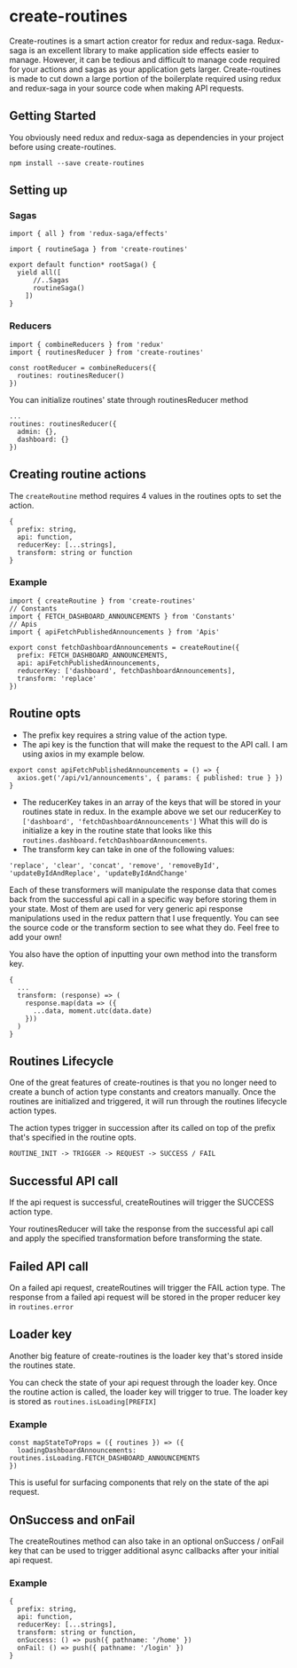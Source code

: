 # create-routines
Create-routines is a smart action creator for redux and redux-saga. Redux-saga is an excellent library to make application side effects easier to manage. However, it can be tedious and difficult to manage code required for your actions and sagas as your application gets larger. Create-routines is made to cut down a large portion of the boilerplate required using redux and redux-saga in your source code when making API requests.

## Getting Started
You obviously need redux and redux-saga as dependencies in your project before using create-routines.

```
npm install --save create-routines
```

## Setting up

### Sagas

```
import { all } from 'redux-saga/effects'

import { routineSaga } from 'create-routines'

export default function* rootSaga() {
  yield all([
      //..Sagas
      routineSaga()
    ])
}
```

### Reducers

```
import { combineReducers } from 'redux'
import { routinesReducer } from 'create-routines'

const rootReducer = combineReducers({
  routines: routinesReducer()
})
```

You can initialize routines' state through routinesReducer method

```
...
routines: routinesReducer({
  admin: {},
  dashboard: {}
})
```

## Creating routine actions
The `createRoutine` method requires 4 values in the routines opts to set the action.
```
{
  prefix: string,
  api: function,
  reducerKey: [...strings],
  transform: string or function
}
```
### Example

```
import { createRoutine } from 'create-routines'
// Constants
import { FETCH_DASHBOARD_ANNOUNCEMENTS } from 'Constants'
// Apis
import { apiFetchPublishedAnnouncements } from 'Apis'

export const fetchDashboardAnnouncements = createRoutine({
  prefix: FETCH_DASHBOARD_ANNOUNCEMENTS,
  api: apiFetchPublishedAnnouncements,
  reducerKey: ['dashboard', fetchDashboardAnnouncements],
  transform: 'replace'
})
```

## Routine opts
* The prefix key requires a string value of the action type.
* The api key is the function that will make the request to the API call. I am using axios in my example below.
```
export const apiFetchPublishedAnnouncements = () => {
  axios.get('/api/v1/announcements', { params: { published: true } })
}
```
* The reducerKey takes in an array of the keys that will be stored in your routines state in redux. In the example above we set our reducerKey to `['dashboard', 'fetchDashboardAnnouncements']`
What this will do is initialize a key in the routine state that looks like this `routines.dashboard.fetchDashboardAnnouncements`.
* The transform key can take in one of the following values:
```
'replace', 'clear', 'concat', 'remove', 'removeById', 'updateByIdAndReplace', 'updateByIdAndChange'
```
Each of these transformers will manipulate the response data that comes back from the successful api call in a specific way before storing them in your state. Most of them are used for very generic api response manipulations used in the redux pattern that I use frequently. You can see the source code or the transform section to see what they do. Feel free to add your own!

You also have the option of inputting your own method into the transform key.
```
{
  ...
  transform: (response) => (
    response.map(data => ({
      ...data, moment.utc(data.date)
    }))
  )
}
```

## Routines Lifecycle
One of the great features of create-routines is that you no longer need to create a bunch of action type constants and creators manually. Once the routines are initialized and triggered, it will run through the routines lifecycle action types.

The action types trigger in succession after its called on top of the prefix that's specified in the routine opts.

```
ROUTINE_INIT -> TRIGGER -> REQUEST -> SUCCESS / FAIL
```


## Successful API call
If the api request is successful, createRoutines will trigger the SUCCESS action type.

Your routinesReducer will take the response from the successful api call and apply the specified transformation before transforming the state.

## Failed API call
On a failed api request, createRoutines will trigger the FAIL action type. The response from a failed api request will be stored in the proper reducer key in `routines.error`

## Loader key
Another big feature of create-routines is the loader key that's stored inside the routines state.

You can check the state of your api request through the loader key. Once the routine action is called, the loader key will trigger to true. The loader key is stored as `routines.isLoading[PREFIX]`

### Example
```
const mapStateToProps = ({ routines }) => ({
  loadingDashboardAnnouncements: routines.isLoading.FETCH_DASHBOARD_ANNOUNCEMENTS
})
```
This is useful for surfacing components that rely on the state of the api request.

## OnSuccess and onFail
The createRoutines method can also take in an optional onSuccess / onFail key that can be used to trigger additional async callbacks after your initial api request.

### Example
```
{
  prefix: string,
  api: function,
  reducerKey: [...strings],
  transform: string or function,
  onSuccess: () => push({ pathname: '/home' })
  onFail: () => push({ pathname: '/login' })
}
```
